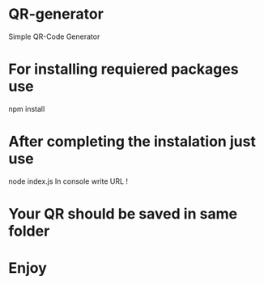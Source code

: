 # QR-generator

Simple QR-Code Generator
# For installing requiered packages use
npm install

# After completing the instalation just use 
node index.js
In console write URL !

# Your QR should be saved in same folder

# Enjoy 
